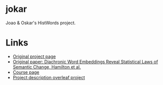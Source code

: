 # jokar
Joao &amp; Oskar's HistWords project.


# Links
* [Original project page](http://nlp.stanford.edu/projects/histwords)
* [Original paper: Diachronic Word Embeddings Reveal Statistical Laws of Semantic Change, Hamilton et al.](https://arxiv.org/abs/1605.09096)
* [Course page](https://allauzen.github.io/cours/NLP_IASD/)
* [Project description overleaf project](https://www.overleaf.com/3461836995mqxgjkqsvcmk)
